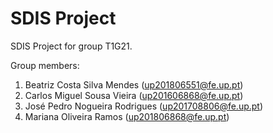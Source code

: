 # SDIS Project

SDIS Project for group T1G21.

Group members:

1. Beatriz Costa Silva Mendes (up201806551@fe.up.pt)
2. Carlos Miguel Sousa Vieira (up201606868@fe.up.pt)
3. José Pedro Nogueira Rodrigues (up201708806@fe.up.pt)
4. Mariana Oliveira Ramos (up201806868@fe.up.pt)
